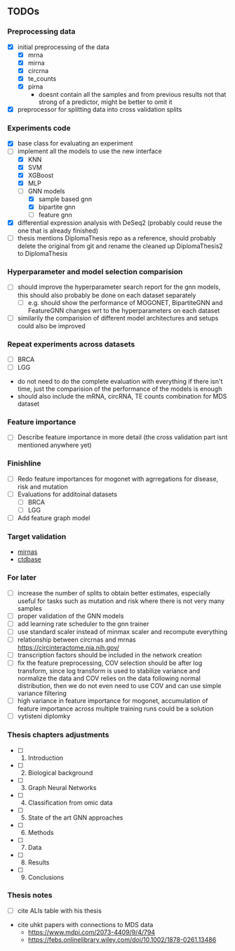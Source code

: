 ## TODOs

### Preprocessing data
- [x] initial preprocessing of the data
  - [x] mrna
  - [x] mirna
  - [x] circrna
  - [x] te_counts
  - [x] pirna
    - doesnt contain all the samples and from previous results not that strong of a predictor, might be better to omit it
- [x] preprocessor for splitting data into cross validation splits

### Experiments code
- [x] base class for evaluating an experiment
- [ ] implement all the models to use the new interface
  - [x] KNN
  - [x] SVM
  - [x] XGBoost
  - [x] MLP
  - [ ] GNN models
    - [x] sample based gnn
    - [x] bipartite gnn
    - [ ] feature gnn
- [x] differential expression analysis with DeSeq2 (probably could reuse the one that is already finished)
- [ ] thesis mentions DiplomaThesis repo as a reference, should probably delete the original from git and rename the cleaned up DiplomaThesis2 to DiplomaThesis

### Hyperparameter and model selection comparision
- [ ] should improve the hyperparameter search report for the gnn models, this should also probably be done on each dataset separately
  - [ ] e.g. should show the performance of MOGONET, BipartiteGNN and FeatureGNN changes wrt to the hyperparameters on each dataset
- [ ] similarily the comparision of different model architectures and setups could also be improved

### Repeat experiments across datasets
- [ ] BRCA
- [ ] LGG
- do not need to do the complete evaluation with everything if there isn't time, just the comparision of the performance of the models is enough
- should also include the mRNA, circRNA, TE counts combination for MDS dataset

### Feature importance
- [ ] Describe feature importance in more detail (the cross validation part isnt mentioned anywhere yet)

### Finishline
- [ ] Redo feature importances for mogonet with agrregations for disease, risk and mutation
- [ ] Evaluations for additoinal datasets
  - [ ] BRCA
  - [ ] LGG
- [ ] Add feature graph model

### Target validation
- [mirnas](https://www.cuilab.cn/hmdd)
- [ctdbase](https://ctdbase.org/)

### For later
- [ ] increase the number of splits to obtain better estimates, especially useful for tasks such as mutation and risk where there is not very many samples
- [ ] proper validation of the GNN models
- [ ] add learning rate scheduler to the gnn trainer
- [ ] use standard scaler instead of minmax scaler and recompute everything
- [ ] relationship between circrnas and mrnas https://circinteractome.nia.nih.gov/
- [ ] transcription factors should be included in the network creation
- [ ] fix the feature preprocessing, COV selection should be after log transform, since log transform is used to stabilize variance and normalize the data and COV relies on the data following normal distribution, then we do not even need to use COV and can use simple variance filtering
- [ ] high variance in feature importance for mogonet, accumulation of feature importance across multiple training runs could be a solution
- [ ] vytisteni diplomky

### Thesis chapters adjustments
- [ ] 1. Introduction
- [ ] 2. Biological background
- [ ] 3. Graph Neural Networks
- [ ] 4. Classification from omic data
- [ ] 5. State of the art GNN approaches
- [ ] 6. Methods
- [ ] 7. Data
- [ ] 8. Results
- [ ] 9. Conclusions

### Thesis notes
- [ ] cite ALIs table with his thesis
- cite uhkt papers with connections to MDS data
  - https://www.mdpi.com/2073-4409/9/4/794
  - https://febs.onlinelibrary.wiley.com/doi/10.1002/1878-0261.13486
